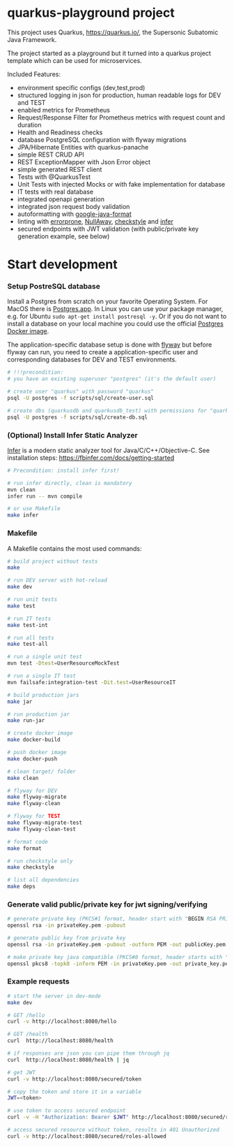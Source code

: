 # quarkus-playground project

This project uses Quarkus, https://quarkus.io/, the Supersonic
Subatomic Java Framework.

The project started as a playground but it turned into a quarkus
project template which can be used for microservices.

Included Features:

* environment specific configs (dev,test,prod)
* structured logging in json for production, human readable logs for
  DEV and TEST
* enabled metrics for Prometheus
* Request/Response Filter for Prometheus metrics with request count
  and duration
* Health and Readiness checks
* database PostgreSQL configuration with flyway migrations
* JPA/Hibernate Entities with quarkus-panache
* simple REST CRUD API
* REST ExceptionMapper with Json Error object
* simple generated REST client
* Tests with @QuarkusTest
* Unit Tests with injected Mocks or with fake implementation for database
* IT tests with real database
* integrated openapi generation
* integrated json request body validation
* autoformatting with [google-java-format](https://github.com/google/google-java-format)
* linting with [errorprone](https://errorprone.info/),
  [NullAway](https://github.com/uber/NullAway),
  [checkstyle](https://maven.apache.org/plugins/maven-checkstyle-plugin/index.html)
  and [infer](https://fbinfer.com/)
* secured endpoints with JWT validation (with public/private key
  generation example, see below)


# Start development

### Setup PostreSQL database

Install a Postgres from scratch on your favorite Operating System. For
MacOS there is [Postgres.app](https://postgresapp.com/). In Linux you
can use your package manager, e.g. for Ubuntu `sudo apt-get install
postresql -y`. Or if you do not want to install a database on your
local machine you could use the official [Postgres Docker
image](https://hub.docker.com/_/postgres).

The application-specific database setup is done with
[flyway](https://flywaydb.org/) but before flyway can run, you need to
create a application-specific user and corresponding databases for DEV
and TEST environments.

``` bash
# !!!precondition:
# you have an existing superuser "postgres" (it's the default user)

# create user "quarkus" with password "quarkus"
psql -U postgres -f scripts/sql/create-user.sql

# create dbs (quarkusdb and quarkusdb_test) with permissions for "quarkus" user
psql -U postgres -f scripts/sql/create-db.sql
```


### (Optional) Install Infer Static Analyzer

[Infer](https://fbinfer.com/) is a modern static analyzer tool for
Java/C/C++/Objective-C. See installation steps:
https://fbinfer.com/docs/getting-started

``` bash
# Precondition: install infer first!

# run infer directly, clean is mandatory
mvn clean
infer run -- mvn compile

# or use Makefile
make infer
```


### Makefile

A Makefile contains the most used commands:

``` bash
# build project without tests
make

# run DEV server with hot-reload
make dev

# run unit tests
make test

# run IT tests
make test-int

# run all tests
make test-all

# run a single unit test
mvn test -Dtest=UserResourceMockTest

# run a single IT test
mvn failsafe:integration-test -Dit.test=UserResourceIT

# build production jars
make jar

# run production jar
make run-jar

# create docker image
make docker-build

# push docker image
make docker-push

# clean target/ folder
make clean

# flyway for DEV
make flyway-migrate
make flyway-clean

# flyway for TEST
make flyway-migrate-test
make flyway-clean-test

# format code
make format

# run checkstyle only
make checkstyle

# list all dependencies
make deps
```


### Generate valid public/private key for jwt signing/verifying

``` bash
# generate private key (PKCS#1 format, header start with "BEGIN RSA PRIVATE KEY")
openssl rsa -in privateKey.pem -pubout

# generate public key from private key
openssl rsa -in privateKey.pem -pubout -outform PEM -out publicKey.pem

# make private key java compatible (PKCS#8 format, header starts with "BEGIN PRIVATE KEY")
openssl pkcs8 -topk8 -inform PEM -in privateKey.pem -out private_key.pem -nocrypt
```


### Example requests

``` bash
# start the server in dev-mode
make dev

# GET /hello
curl -v http://localhost:8080/hello

# GET /health
curl  http://localhost:8080/health

# if responses are json you can pipe them through jq
curl  http://localhost:8080/health | jq

# get JWT
curl -v http://localhost:8080/secured/token

# copy the token and store it in a variable
JWT=<token>

# use token to access secured endpoint
curl -v -H "Authorization: Bearer $JWT" http://localhost:8080/secured/roles-allowed

# access secured resource without token, results in 401 Unauthorized
curl -v http://localhost:8080/secured/roles-allowed
```
